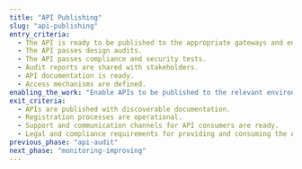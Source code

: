 ```yaml
---
title: "API Publishing"
slug: "api-publishing"
entry_criteria:
  - The API is ready to be published to the appropriate gateways and environments to support reusability for multiple API-consumers.
  - The API passes design audits.
  - The API passes compliance and security tests.
  - Audit reports are shared with stakeholders.
  - API documentation is ready.
  - Access mechanisms are defined.
enabling_the_work: "Enable APIs to be published to the relevant environment and have clear registration and access mechanisms (e.g., API keys, OAuth, subscription plans) depending on the API consumer segments and security and compliance requirements."
exit_criteria:
  - APIs are published with discoverable documentation.
  - Registration processes are operational.
  - Support and communication channels for API consumers are ready.
  - Legal and compliance requirements for providing and consuming the API are clear enough for publishing.
previous_phase: "api-audit"
next_phase: "monitoring-improving"
---
```


